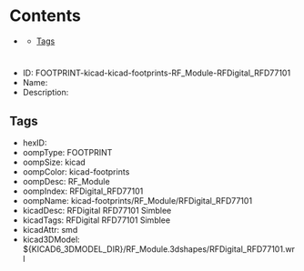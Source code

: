 



Contents
========

* [](#)
	* [Tags](#tags)

# 

- ID: FOOTPRINT-kicad-kicad-footprints-RF_Module-RFDigital_RFD77101
- Name: 
- Description: 

## Tags

- hexID: 
- oompType: FOOTPRINT
- oompSize: kicad
- oompColor: kicad-footprints
- oompDesc: RF_Module
- oompIndex: RFDigital_RFD77101
- oompName: kicad-footprints/RF_Module/RFDigital_RFD77101
- kicadDesc: RFDigital RFD77101 Simblee
- kicadTags: RFDigital RFD77101 Simblee
- kicadAttr: smd
- kicad3DModel: ${KICAD6_3DMODEL_DIR}/RF_Module.3dshapes/RFDigital_RFD77101.wrl
